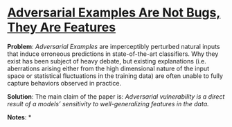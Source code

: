# [Adversarial Examples Are Not Bugs, They Are Features](https://arxiv.org/pdf/1905.02175v2.pdf)

**Problem**: *Adversarial Examples* are imperceptibly perturbed natural inputs that induce erroneous predictions in state-of-the-art classifiers. Why they exist has been subject of heavy debate, but existing explanations (i.e. aberrations arising either from the high dimensional nature of the input space or statistical fluctuations in the training data) are often unable to fully capture behaviors observed in practice.

**Solution**: The main claim of the paper is: *Adversarial vulnerability is a direct result of a models’ sensitivity to well-generalizing features in the data.*

**Notes**:
* 
